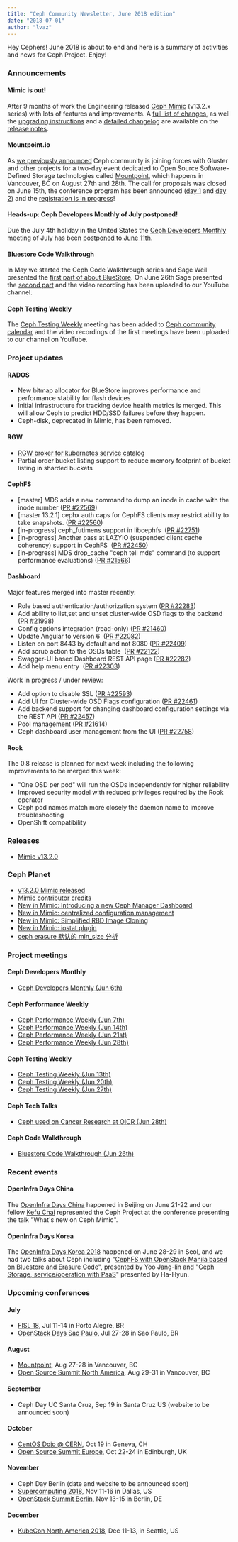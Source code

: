 ```yaml
---
title: "Ceph Community Newsletter, June 2018 edition"
date: "2018-07-01"
author: "lvaz"
---
```


Hey Cephers! June 2018 is about to end and here is a summary of activities and news for Ceph Project. Enjoy!

### Announcements

#### Mimic is out!

After 9 months of work the Engineering released [Ceph Mimic](https://ceph.com/releases/v13-2-0-mimic-released/) (v13.2.x series) with lots of features and improvements. A [full list of changes](https://ceph.com/releases/v13-2-0-mimic-released/#major-changes-from-luminous), as well the [upgrading instructions](https://ceph.com/releases/v13-2-0-mimic-released/#upgrading-from-luminous) and a [detailed changelog](https://ceph.com/releases/v13-2-0-mimic-released/#detailed-changelog) are available on the [release notes](https://ceph.com/releases/v13-2-0-mimic-released/).

#### Mountpoint.io

As [we previously announced](https://ceph.com/newsletter/ceph-community-may-2018/) Ceph community is joining forces with Gluster and other projects for a two-day event dedicated to Open Source Software-Defined Storage technologies called [Mountpoint](https://mountpoint.io/), which happens in Vancouver, BC on August 27th and 28th. The call for proposals was closed on June 15th, the conference program has been announced ([day 1](https://mountpoint.io/schedule-day1) and [day 2](https://mountpoint.io/schedule-day2)) and the [registration is in progress](http://www.regonline.com/mountpoint2018)!

#### Heads-up: Ceph Developers Monthly of July postponed!

Due the July 4th holiday in the United States the [Ceph Developers Monthly](https://tracker.ceph.com/projects/ceph/wiki/Planning) meeting of July has been [postponed to June 11th](http://wiki.ceph.com/CDM_11-JUL-2018).

#### Bluestore Code Walkthrough

In May we started the Ceph Code Walkthrough series and Sage Weil presented the [first part of about BlueStore](https://www.youtube.com/watch?v=f0H-XhcZGP0). On June 26th Sage presented the [second part](https://www.youtube.com/watch?v=1o2UjIPHIZo) and the video recording has been uploaded to our YouTube channel.

#### Ceph Testing Weekly

The [Ceph Testing Weekly](https://ceph.com/testing/) meeting has been added to [Ceph community calendar](https://calendar.google.com/calendar/b/1?cid=OXRzOWM3bHQ3dTF2aWMyaWp2dnFxbGZwbzBAZ3JvdXAuY2FsZW5kYXIuZ29vZ2xlLmNvbQ) and the video recordings of the first meetings have been uploaded to our channel on YouTube.

### Project updates

#### RADOS

- New bitmap allocator for BlueStore improves performance and performance stability for flash devices
- Initial infrastructure for tracking device health metrics is merged. This will allow Ceph to predict HDD/SSD failures before they happen.
- Ceph-disk, deprecated in Mimic, has been removed.

#### RGW

- [RGW broker for kubernetes service catalog](https://github.com/yehudasa/rgw-object-broker)
- Partial order bucket listing support to reduce memory footprint of bucket listing in sharded buckets

#### CephFS

- \[master\] MDS adds a new command to dump an inode in cache with the inode number ([PR #22569](https://github.com/ceph/ceph/pull/22569))
- \[master 13.2.1\] cephx auth caps for CephFS clients may restrict ability to take snapshots. ([PR #22560](https://github.com/ceph/ceph/pull/22560))
- \[in-progress\] ceph\_futimens support in libcephfs  ([PR #22751](https://github.com/ceph/ceph/pull/22751))
- \[in-progress\] Another pass at LAZYIO (suspended client cache coherency) support in CephFS  ([PR #22450](https://github.com/ceph/ceph/pull/22450))
- \[in-progress\] MDS drop\_cache "ceph tell mds" command (to support performance evaluations) ([PR #21566](https://github.com/ceph/ceph/pull/21566))

#### Dashboard

Major features merged into master recently:

- Role based authentication/authorization system ([PR #22283](https://github.com/ceph/ceph/pull/22283))
- Add ability to list,set and unset cluster-wide OSD flags to the backend ([PR #21998](https://github.com/ceph/ceph/pull/21998))
- Config options integration (read-only) ([PR #21460](https://github.com/ceph/ceph/pull/21460))
- Update Angular to version 6  ([PR #22082](https://github.com/ceph/ceph/pull/22082))
- Listen on port 8443 by default and not 8080 ([PR #22409](https://github.com/ceph/ceph/pull/22409))
- Add scrub action to the OSDs table  ([PR #22122](https://github.com/ceph/ceph/pull/22122))
- Swagger-UI based Dashboard REST API page ([PR #22282](https://github.com/ceph/ceph/pull/22282))
- Add help menu entry  ([PR #22303](https://github.com/ceph/ceph/pull/22303))

Work in progress / under review:

- Add option to disable SSL ([PR #22593](https://github.com/ceph/ceph/pull/22593))
- Add UI for Cluster-wide OSD Flags configuration ([PR #22461](https://github.com/ceph/ceph/pull/22461))
- Add backend support for changing dashboard configuration settings via the REST API ([PR #22457](https://github.com/ceph/ceph/pull/22457))
- Pool management ([PR #21614](https://github.com/ceph/ceph/pull/21614))
- Ceph dashboard user management from the UI ([PR #22758](https://github.com/ceph/ceph/pull/22758))

#### Rook

The 0.8 release is planned for next week including the following improvements to be merged this week:

- "One OSD per pod" will run the OSDs independently for higher reliability
- Improved security model with reduced privileges required by the Rook operator
- Ceph pod names match more closely the daemon name to improve troubleshooting
- OpenShift compatibility

### Releases

- [Mimic v13.2.0](https://ceph.com/releases/v13-2-0-mimic-released/)

### Ceph Planet

- [v13.2.0 Mimic released](https://ceph.com/releases/v13-2-0-mimic-released/)
- [Mimic contributor credits](https://ceph.com/community/mimic-contributor-credits/)
- [New in Mimic: Introducing a new Ceph Manager Dashboard](https://ceph.com/community/mimic-new-ceph-manager-dashboard/)
- [New in Mimic: centralized configuration management](https://ceph.com/community/new-mimic-centralized-configuration-management/)
- [New in Mimic: Simplified RBD Image Cloning](https://ceph.com/community/new-mimic-simplified-rbd-image-cloning/)
- [New in Mimic: iostat plugin](https://ceph.com/community/new-mimic-iostat-plugin/)
- [ceph erasure 默认的 min\_size 分析](https://ceph.com/planet/ceph-erasure%e9%bb%98%e8%ae%a4%e7%9a%84min_size%e5%88%86%e6%9e%90/)

### Project meetings

#### Ceph Developers Monthly

- [Ceph Developers Monthly (Jun 6th)](https://www.youtube.com/watch?v=ghxzvJ51nFQ)

#### Ceph Performance Weekly

- [Ceph Performance Weekly (Jun 7th)](https://www.youtube.com/watch?v=hYquLBHkTWY)
- [Ceph Performance Weekly (Jun 14th)](https://www.youtube.com/watch?v=-sR1PiumuaM)
- [Ceph Performance Weekly (Jun 21st)](https://www.youtube.com/watch?v=wrUfiHll0lw)
- [Ceph Performance Weekly (Jun 28th)](https://www.youtube.com/watch?v=fOra8AUKNMw)

#### Ceph Testing Weekly

- [Ceph Testing Weekly (Jun 13th)](https://www.youtube.com/watch?v=MtK8bJmFi1k)
- [Ceph Testing Weekly (Jun 20th)](https://www.youtube.com/watch?v=CU21wxeFtoo)
- [Ceph Testing Weekly (Jun 27th)](https://www.youtube.com/watch?v=IvNwg7Y-QB8)

#### Ceph Tech Talks

- [Ceph used on Cancer Research at OICR (Jun 28th)](https://www.youtube.com/watch?v=TL2Slb9UYLE)

#### Ceph Code Walkthrough

- [Bluestore Code Walkthrough (Jun 26th)](https://www.youtube.com/watch?v=1o2UjIPHIZo)

### Recent events

#### OpenInfra Days China

The [OpenInfra Days China](http://china.openinfradays.org/En) happened in Beijing on June 21-22 and our fellow [Kefu Chai](https://tracker.ceph.com/users/2317) represented the Ceph Project at the conference presenting the talk "What's new on Ceph Mimic".

#### OpenInfra Days Korea

The [OpenInfra Days Korea 2018](https://openinfradays.kr/) happened on June 28-29 in Seol, and we had two talks about Ceph including "[CephFS with OpenStack Manila based on Bluestore and Erasure Code](https://event.openinfradays.kr/2018/session1/track_3_5)", presented by Yoo Jang-lin and "[Ceph Storage, service/operation with PaaS](https://event.openinfradays.kr/2018/session1/track_4_6)" presented by Ha-Hyun.

### Upcoming conferences

#### July

- [FISL 18](http://fisl.softwarelivre.org/), Jul 11-14 in Porto Alegre, BR
- [OpenStack Days Sao Paulo](http://openstackbr.com.br/events/2018/), Jul 27-28 in Sao Paulo, BR

#### August

- [Mountpoint](https://mountpoint.io/), Aug 27-28 in Vancouver, BC
- [Open Source Summit North America](https://events.linuxfoundation.org/events/open-source-summit-north-america-2018/), Aug 29-31 in Vancouver, BC

#### September

- Ceph Day UC Santa Cruz, Sep 19 in Santa Cruz US (website to be announced soon)

#### October

- [CentOS Dojo @ CERN](https://blog.centos.org/2018/05/cern-dojo-october-19th-2018/), Oct 19 in Geneva, CH
- [Open Source Summit Europe](https://events.linuxfoundation.org/events/open-source-summit-europe-2018/), Oct 22-24 in Edinburgh, UK

#### November

- Ceph Day Berlin (date and website to be announced soon)
- [Supercomputing 2018](https://sc18.supercomputing.org/), Nov 11-16 in Dallas, US
- [OpenStack Summit Berlin](https://www.openstack.org/summit/berlin-2018/), Nov 13-15 in Berlin, DE

#### December

- [KubeCon North America 2018](https://events.linuxfoundation.org/events/kubecon-cloudnativecon-north-america-2018/), Dec 11-13, in Seattle, US
